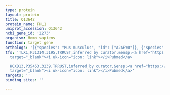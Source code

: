 ```yaml
---
type: protein
layout: protein
title: Q13642
protein_name: FHL1
uniprot_accession: Q13642
ncbi_gene_id: '2273'
organism: Homo sapiens
function: target gene
orthologs: '[{"species": "Mus musculus", "id": ["A2AEY0"]}, {"species": "Rattus norvegicus", "id": ["A0A0G2K338"]}]'
tfs: 'TLX1,P31314,3195,TRRUST,inferred by curator,&ensp;<a href="https://www.ncbi.nlm.nih.gov/pubmed/?term=29087512%5Buid%5D+OR+18073142%5Buid%5D"
  target="_blank"><i uk-icon="icon: link"></i>Pubmed</a>

  HOXD13,P35453,3239,TRRUST,inferred by curator,&ensp;<a href="https://www.ncbi.nlm.nih.gov/pubmed/?term=29087512%5Buid%5D+OR+18758158%5Buid%5D"
  target="_blank"><i uk-icon="icon: link"></i>Pubmed</a>'
targets: ''
binding_sites: ''

---
```

